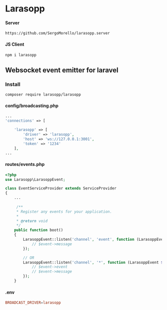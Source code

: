 # Larasopp

#### Server
```
https://github.com/SergoMorello/larasopp.server
```
#### JS Client
```
npm i larasopp
```

## Websocket event emitter for laravel

### Install

```shell
composer require larasopp/larasopp
```

#### config/broadcasting.php
```php
...
'connections' => [

	'larasopp' => [
		'driver' => 'larasopp',
		'host' => 'ws://127.0.0.1:3001',
		'token' => '1234'
	],
...
```

#### routes/events.php
```php
<?php
use Larasopp\LarasoppEvent;

class EventServiceProvider extends ServiceProvider
{
	...
	
	 /**
     * Register any events for your application.
     *
     * @return void
     */
    public function boot()
    {
 		LarasoppEvent::listen('channel', 'event', function (LarasoppEvent $event) {
			// $event->message
		});

		// OR
		LarasoppEvent::listen('channel', '*', function (LarasoppEvent $event) {
			// $event->event
			// $event->message
		});
	}

```

#### .env
```conf
BROADCAST_DRIVER=larasopp
```
